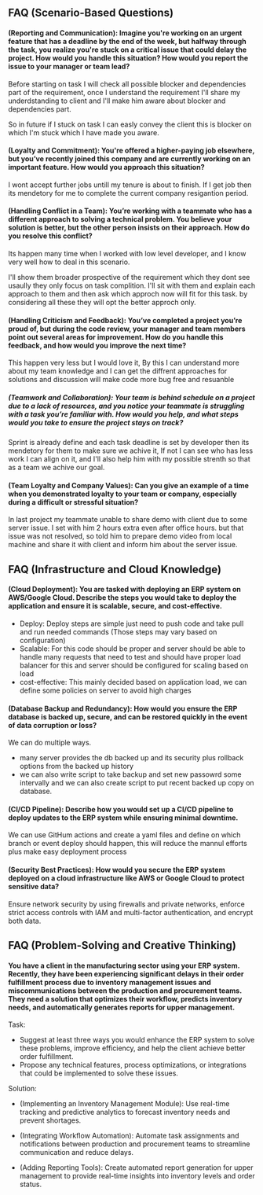 
## FAQ (Scenario-Based Questions)

#### (Reporting and Communication): Imagine you're working on an urgent feature that has a deadline by the end of the week, but halfway through the task, you realize you're stuck on a critical issue that could delay the project. How would you handle this situation? How would you report the issue to your manager or team lead?

Before starting on task I will check all possible blocker and dependencies part of the requirement, once I understand the requirement I'll share my underdstanding to client and I'll make him aware about blocker and dependencies part.

So in future if I stuck on task I can easly convey the client this is blocker on which I'm stuck which I have made you aware.

#### (Loyalty and Commitment): You're offered a higher-paying job elsewhere, but you’ve recently joined this company and are currently working on an important feature. How would you approach this situation?

I wont accept further jobs untill my tenure is about to finish.
If I get job then its mendetory for me to complete the current company resigantion period.

#### (Handling Conflict in a Team): You’re working with a teammate who has a different approach to solving a technical problem. You believe your solution is better, but the other person insists on their approach. How do you resolve this conflict?

Its happen many time when I worked with low level developer, and I know very well how to deal in this scenario.

I'll show them broader prospective of the requirement which they dont see usaully they only focus on task complition. I'll sit with them and explain each approach to them and then ask which approch now will fit for this task. by considering all these they will opt the better approch only.

#### (Handling Criticism and Feedback): You’ve completed a project you’re proud of, but during the code review, your manager and team members point out several areas for improvement. How do you handle this feedback, and how would you improve the next time?

This happen very less but I would love it, By this I can understand more about my team knowledge and I can get the diffrent approaches for solutions and discussion will make code more bug free and resuanble 

##### (Teamwork and Collaboration): Your team is behind schedule on a project due to a lack of resources, and you notice your teammate is struggling with a task you’re familiar with. How would you help, and what steps would you take to ensure the project stays on track?

Sprint is already define and each task deadline is set by developer then its mendetory for them to make sure we achive it,
If not I can see who has less work I can align on it, and I'll also help him with my possible strenth so that as a team we achive our goal.

#### (Team Loyalty and Company Values): Can you give an example of a time when you demonstrated loyalty to your team or company, especially during a difficult or stressful situation?

In last project my teammate unable to share demo with client due to some server issue. I set with him 2 hours extra even after office hours. but that issue was not resolved, so told him to prepare demo video from local machine and share it with client and inform him about the server issue.

## FAQ (Infrastructure and Cloud Knowledge)

#### (Cloud Deployment): You are tasked with deploying an ERP system on AWS/Google Cloud. Describe the steps you would take to deploy the application and ensure it is scalable, secure, and cost-effective.

 - Deploy: Deploy steps are simple just need to push code and take pull and run needed commands (Those steps may vary based on configuration)
 - Scalable: For this code should be proper and server should be able to handle many requests that need to test and should have proper load balancer for this and server should be configured for scaling based on load
 - cost-effective: This mainly decided based on application load, we can define some policies on server to avoid high charges

#### (Database Backup and Redundancy): How would you ensure the ERP database is backed up, secure, and can be restored quickly in the event of data corruption or loss?

We can do multiple ways. 
- many server provides the db backed up and its security plus rollback options from the backed up history
- we can also write script to take backup and set new passowrd some intervally and we can also create script to put recent backed up copy on database.

#### (CI/CD Pipeline): Describe how you would set up a CI/CD pipeline to deploy updates to the ERP system while ensuring minimal downtime.

We can use GitHum actions and create a yaml files and define on which branch or event deploy should happen, this will reduce the mannul efforts plus make easy deployment process

#### (Security Best Practices): How would you secure the ERP system deployed on a cloud infrastructure like AWS or Google Cloud to protect sensitive data?

Ensure network security by using firewalls and private networks, enforce strict access controls with IAM and multi-factor authentication, and encrypt both data.



## FAQ (Problem-Solving and Creative Thinking)

#### You have a client in the manufacturing sector using your ERP system. Recently, they have been experiencing significant delays in their order fulfillment process due to inventory management issues and miscommunications between the production and procurement teams. They need a solution that optimizes their workflow, predicts inventory needs, and automatically generates reports for upper management.

Task:
- Suggest at least three ways you would enhance the ERP system to solve these problems, improve efficiency, and help the client achieve better order fulfillment.
- Propose any technical features, process optimizations, or integrations that could be implemented to solve these issues.


Solution:

- (Implementing an Inventory Management Module): Use real-time tracking and predictive analytics to forecast inventory needs and prevent shortages.
- (Integrating Workflow Automation): Automate task assignments and notifications between production and procurement teams to streamline communication and reduce delays.

- (Adding Reporting Tools): Create automated report generation for upper management to provide real-time insights into inventory levels and order status.

